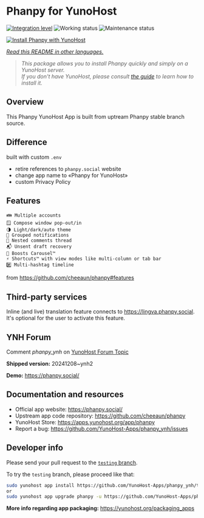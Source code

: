 <!--
N.B.: This README was automatically generated by <https://github.com/YunoHost/apps/tree/master/tools/readme_generator>
It shall NOT be edited by hand.
-->

# Phanpy for YunoHost

[![Integration level](https://apps.yunohost.org/badge/integration/phanpy)](https://ci-apps.yunohost.org/ci/apps/phanpy/)
![Working status](https://apps.yunohost.org/badge/state/phanpy)
![Maintenance status](https://apps.yunohost.org/badge/maintained/phanpy)

[![Install Phanpy with YunoHost](https://install-app.yunohost.org/install-with-yunohost.svg)](https://install-app.yunohost.org/?app=phanpy)

*[Read this README in other languages.](./ALL_README.md)*

> *This package allows you to install Phanpy quickly and simply on a YunoHost server.*  
> *If you don't have YunoHost, please consult [the guide](https://yunohost.org/install) to learn how to install it.*

## Overview

This Phanpy YunoHost App is built from uptream Phanpy stable branch source.

## Difference

built with custom `.env`

* retire references to `phanpy.social` website
* change app name to «Phanpy for YunoHost»
* custom Privacy Policy

## Features

    👪 Multiple accounts
    🪟 Compose window pop-out/in
    🌗 Light/dark/auto theme
    🔔 Grouped notifications
    🪺 Nested comments thread
    📬 Unsent draft recovery
    🎠 Boosts Carousel™️
    ⚡ Shortcuts™️ with view modes like multi-column or tab bar
    #️⃣ Multi-hashtag timeline

from <https://github.com/cheeaun/phanpy#features>

## Third-party services

Inline (and live) translation feature connects to <https://lingva.phanpy.social>. It's optional for the user to activate this feature.

## YNH Forum

Comment *phanpy_ynh* on [YunoHost Forum Topic](https://forum.yunohost.org/t/phanpy-a-minimalistic-opinionated-fediverse-web-client/32095)



**Shipped version:** 20241208~ynh2

**Demo:** <https://phanpy.social/>
## Documentation and resources

- Official app website: <https://phanpy.social/>
- Upstream app code repository: <https://github.com/cheeaun/phanpy>
- YunoHost Store: <https://apps.yunohost.org/app/phanpy>
- Report a bug: <https://github.com/YunoHost-Apps/phanpy_ynh/issues>

## Developer info

Please send your pull request to the [`testing` branch](https://github.com/YunoHost-Apps/phanpy_ynh/tree/testing).

To try the `testing` branch, please proceed like that:

```bash
sudo yunohost app install https://github.com/YunoHost-Apps/phanpy_ynh/tree/testing --debug
or
sudo yunohost app upgrade phanpy -u https://github.com/YunoHost-Apps/phanpy_ynh/tree/testing --debug
```

**More info regarding app packaging:** <https://yunohost.org/packaging_apps>

